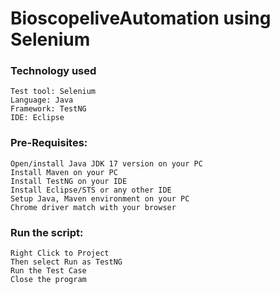 # BioscopeliveAutomation using Selenium

### Technology used
    Test tool: Selenium
    Language: Java
    Framework: TestNG
    IDE: Eclipse

### Pre-Requisites:
    Open/install Java JDK 17 version on your PC
    Install Maven on your PC
    Install TestNG on your IDE
    Install Eclipse/STS or any other IDE
    Setup Java, Maven environment on your PC
    Chrome driver match with your browser

### Run the script:
    Right Click to Project
    Then select Run as TestNG
    Run the Test Case
    Close the program
